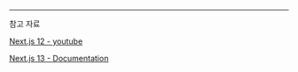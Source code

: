 

-----

참고 자료

[Next.js 12 - youtube](https://www.youtube.com/watch?v=nfAxNTmme64&list=PLC3y8-rFHvwgC9mj0qv972IO5DmD-H0ZH&index=8)

[Next.js 13 - Documentation](https://beta.nextjs.org/docs/)